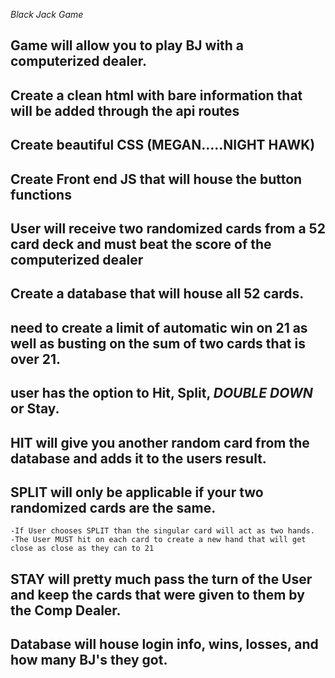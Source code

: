 *Black Jack Game*

## Game will allow you to play BJ with a computerized dealer.

## Create a clean html with bare information that will be added through the api routes

## Create beautiful CSS (MEGAN.....NIGHT HAWK)

## Create Front end JS that will house the button functions

## User will receive two randomized cards from a 52 card deck and must beat the score of the computerized dealer

## Create a database that will house all 52 cards.

## need to create a limit of automatic win on 21 as well as busting on the sum of two cards that is over 21.

## user has the option to Hit, Split, *DOUBLE DOWN* or Stay.

## HIT will give you another random card from the database and adds it to the users result.

## SPLIT will only be applicable if your two randomized cards are the same. 
    -If User chooses SPLIT than the singular card will act as two hands. 
    -The User MUST hit on each card to create a new hand that will get close as close as they can to 21

## STAY will pretty much pass the turn of the User and keep the cards that were given to them by the Comp Dealer.


## Database will house login info, wins, losses, and how many BJ's they got.
